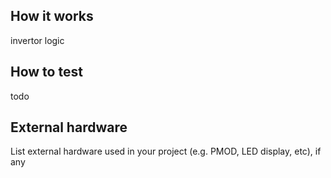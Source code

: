 <!---

This file is used to generate your project datasheet. Please fill in the information below and delete any unused
sections.

You can also include images in this folder and reference them in the markdown. Each image must be less than
512 kb in size, and the combined size of all images must be less than 1 MB.
-->

## How it works

invertor logic

## How to test

todo

## External hardware

List external hardware used in your project (e.g. PMOD, LED display, etc), if any
